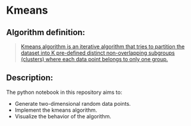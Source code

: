 # Kmeans

## Algorithm definition:

> [Kmeans algorithm is an iterative algorithm that tries to partition the dataset into K pre-defined distinct non-overlapping subgroups (clusters) where each data point belongs to only one group.](https://towardsdatascience.com/k-means-clustering-algorithm-applications-evaluation-methods-and-drawbacks-aa03e644b48a)

## Description:

The python notebook in this repository aims to:
* Generate two-dimensional random data points.
* Implement the kmeans algorithm.
* Visualize the behavior of the algorithm.
